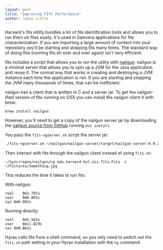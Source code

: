 ```yaml
---
layout: post
title: "Improving FITS Performance"
author: Jamie Little
---
```


Harvard's fits utility bundles a lot of file identification tools 
and allows you to run them on files easily. It's used in Samvera 
applications for file characterization. If you are importing a large
amount of content into your repository you'll be starting and stopping 
fits many times. The standard way of doing this (running fits.sh over and 
over again) isn't very efficient. 

fits includes a script that allows you to run the utility with [nailgun](http://www.martiansoftware.com/nailgun/).
nailgun is a minimal server that allows you to spin up a JVM for the Java
application and reuse it. The normal way that works is creating and destroying a
JVM instance each time the application is run. If you are starting and stopping
the JVM many thousands of times, that can be inefficient. 

nailgun has a client that is written in C and a server jar. To get the nailgun-ified version of fits running on OSX you can install the nailgun client it with brew:

`brew install nailgun`

However, you'll need to get a copy of the nailgun server jar by downloading the [nailgun source from GitHub](https://github.com/facebook/nailgun) running `mvn install`. 

You pass the `fits-ngserver.sh` script the server jar: 

```bash
./fits-ngserver.sh ~/nailgun/nailgun-server/target/nailgun-server-0.9.2-SNAPSHOT.jar
```

Then interact with fits through the nailgun client instead of using `fits.sh`: 

`~/Sync/repos/nailgun/ng edu.harvard.hul.ois.fits.Fits -i ~/Pictures/Something.jpg`

This reduces the time it takes to run fits:

With nailgun:
```
real	0m2.797s
user	0m0.001s
sys	0m0.002s
```

Running directly: 

```
real	0m5.543s
user	0m11.829s
sys	0m0.862s
```

Hyrax calls fits from a shell command, so you only need to switch out the `fits.sh` path setting in your Hyrax installation with the `ng` command. 
